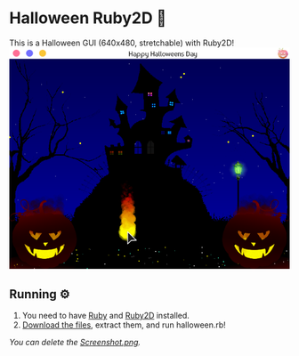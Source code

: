 # Halloween Ruby2D 🎃
This is a Halloween GUI (640x480, stretchable) with Ruby2D!
![Screenshot](https://github.com/Souravgoswami/happy-halloween-ruby2d/blob/master/Screenshot.png)

## Running ⚙️
  1. You need to have [Ruby](https://www.ruby-lang.org/en/downloads/) and [Ruby2D](http://www.ruby2d.com/learn/get-started/) installed.
  2. [Download the files](https://github.com/Souravgoswami/happy-halloween-ruby2d/archive/master.zip), extract them, and run halloween.rb!

*You can delete the [Screenshot.png](https://github.com/Souravgoswami/happy-halloween-ruby2d/blob/master/Screenshot.png).*
